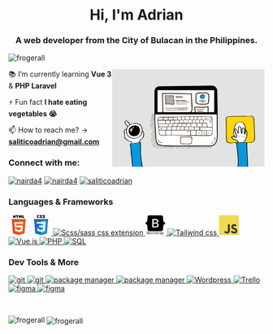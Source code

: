 <h1 align="center">Hi, I'm Adrian</h1>

<h3 align="center">A web developer from the City of Bulacan in the Philippines.</h3>
<p align="left"> <img src="https://komarev.com/ghpvc/?username=frogerall&label=Profile%20views&color=0e75b6&style=flat" alt="frogerall" /> </p>

<img align="right" alt="Coding" width="300" src="giphy.gif">

 📚 I’m currently learning **Vue 3** & **PHP Laravel**

 ⚡ Fun fact **I hate eating vegetables 😭**

 📫 How to reach me? -> **saliticoadrian@gmail.com**

<h3 align="left">Connect with me:</h3>
<p align="left">
<!-- LINKEDIN -->
<a href="https://linkedin.com/in/nairda4" target="_blank"><img src="https://raw.githubusercontent.com/rahuldkjain/github-profile-readme-generator/master/src/images/icons/Social/linked-in-alt.svg" alt="nairda4" height="30" width="40" /></a>
<!-- FACEBOOK -->
<a href="https://fb.com/nairda4" target="_blank"><img src="https://raw.githubusercontent.com/rahuldkjain/github-profile-readme-generator/master/src/images/icons/Social/facebook.svg" alt="nairda4" height="30" width="40" /></a>
<!-- TWITTER -->
<a href="https://twitter.com/saliticoadrian" target="_blank"><img src="https://raw.githubusercontent.com/rahuldkjain/github-profile-readme-generator/master/src/images/icons/Social/twitter.svg" alt="saliticoadrian" height="30" width="40" /></a>
</p>

<h3 align="left">Languages & Frameworks</h3>
<p align="left">
<!-- HTML -->
<a href="https://www.w3.org/html/" target="_blank"> <img src="https://raw.githubusercontent.com/devicons/devicon/master/icons/html5/html5-original-wordmark.svg" alt="Html5" width="40" height="40"/></a>
<!-- CSS -->
<a href="https://www.w3schools.com/css/" target="_blank"> <img src="https://raw.githubusercontent.com/devicons/devicon/master/icons/css3/css3-original-wordmark.svg" alt="Css3" width="40" height="40"/> </a>
<!-- SCSS -->
<a href="https://sass-lang.com/" target="_blank"> <img src="https://sass-lang.com/assets/img/logos/logo.svg" alt="Scss/sass css extension" width="40" height="40"/> </a> 
<!-- BOOTSTRAP -->
<a href="https://getbootstrap.com" target="_blank"> <img src="https://raw.githubusercontent.com/devicons/devicon/master/icons/bootstrap/bootstrap-plain-wordmark.svg" alt="Bootstrap" width="40" height="40"/> </a> 
<!-- TAILWIND CSS -->
<a href="https://tailwindcss.com/" target="_blank"> <img src="https://cdn.jsdelivr.net/gh/devicons/devicon/icons/tailwindcss/tailwindcss-plain.svg" alt="Tailwind css" width="40" height="40"/> </a> 
<!-- JAVASCRIPT -->
<a href="https://developer.mozilla.org/en-US/docs/Web/JavaScript" target="_blank"> <img src="https://raw.githubusercontent.com/devicons/devicon/master/icons/javascript/javascript-original.svg" alt="Javascript" width="40" height="40"/> </a>
<!-- VUE.JS -->
<a href="https://vuejs.org/" target="_blank"> <img src="https://cdn.jsdelivr.net/gh/devicons/devicon/icons/vuejs/vuejs-original.svg" alt="Vue.js" width="40" height="40"/> </a>
<!-- PHP -->
<a href="https://www.php.net/docs.php" target="_blank"> <img src="https://cdn.jsdelivr.net/gh/devicons/devicon/icons/php/php-plain.svg" alt="PHP" width="40" height="40"/> </a>
<!-- MYSQL -->
<a href="https://www.mysql.com/" target="_blank"> <img src="https://cdn.jsdelivr.net/gh/devicons/devicon/icons/mysql/mysql-original.svg" alt="SQL" width="40" height="40"/> </a>


</p>


<h3 align="left">Dev Tools & More</h3>
<p align="left">
<!-- VS-CODE -->
<a href="https://code.visualstudio.com/" target="_blank"> <img src="https://cdn.jsdelivr.net/gh/devicons/devicon/icons/vscode/vscode-original.svg" alt="git" width="40" height="40"/> </a> 
<!-- GIT -->
<a href="https://git-scm.com/" target="_blank"> <img src="https://www.vectorlogo.zone/logos/git-scm/git-scm-icon.svg" alt="git" width="40" height="40"/> </a> 
<!-- NODE -->
<a href="https://nodejs.org/en" target="_blank"> <img src="https://cdn.jsdelivr.net/gh/devicons/devicon/icons/nodejs/nodejs-original-wordmark.svg" alt="package manager" width="50" height="50"/> </a> 
<!-- NPM -->
<a href="https://www.npmjs.com/" target="_blank"> <img src="https://upload.wikimedia.org/wikipedia/commons/thumb/d/db/Npm-logo.svg/540px-Npm-logo.svg.png" alt="package manager" width="50" height="20"/> </a> 
<!-- WORDPRESS -->
<a href="https://wordpress.org/" target="_blank"> <img src="https://cdn.jsdelivr.net/gh/devicons/devicon/icons/wordpress/wordpress-plain.svg" alt="Wordpress" width="40" height="40"/> </a>
<!-- TRELLO -->
<a href="https://trello.com/" target="_blank"> <img src="https://cdn.jsdelivr.net/gh/devicons/devicon/icons/trello/trello-plain-wordmark.svg" alt="Trello" width="50" height="50"/> </a>
<!-- GIMP -->
<a href="https://www.gimp.org/" target="_blank"> <img src="https://upload.wikimedia.org/wikipedia/commons/4/45/The_GIMP_icon_-_gnome.svg" alt="figma" width="40" height="40"/> </a>
<!-- FIGMA -->
<a href="https://www.figma.com/" target="_blank"> <img src="https://cdn.jsdelivr.net/gh/devicons/devicon/icons/figma/figma-original.svg" alt="figma" width="40" height="40"/> </a>     
</p>

<br/>

<p><img align="left" src="https://github-readme-stats.vercel.app/api/top-langs?username=frogerall&show_icons=true&locale=en&layout=compact" alt="frogerall" /></p>
<p>&nbsp;<img align="center" src="https://github-readme-stats.vercel.app/api?username=frogerall&show_icons=true&locale=en" alt="frogerall" /></p>
